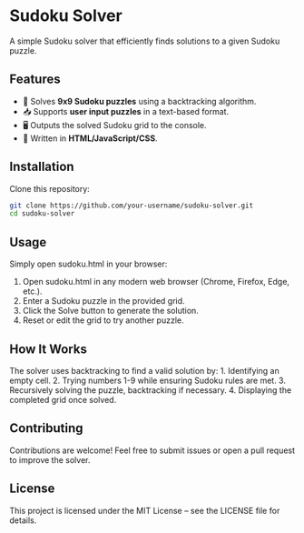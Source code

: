 # Sudoku Solver

A simple Sudoku solver that efficiently finds solutions to a given Sudoku puzzle.

## Features

- 🧩 Solves **9x9 Sudoku puzzles** using a backtracking algorithm.
- 📥 Supports **user input puzzles** in a text-based format.
- 🖥️ Outputs the solved Sudoku grid to the console.
- 🚀 Written in **HTML/JavaScript/CSS**.

## Installation

Clone this repository:

```bash
git clone https://github.com/your-username/sudoku-solver.git
cd sudoku-solver
```

## Usage

Simply open sudoku.html in your browser:

1.	Open sudoku.html in any modern web browser (Chrome, Firefox, Edge, etc.).
2.	Enter a Sudoku puzzle in the provided grid.
3.	Click the Solve button to generate the solution.
4.	Reset or edit the grid to try another puzzle.

## How It Works

The solver uses backtracking to find a valid solution by:
	1.	Identifying an empty cell.
	2.	Trying numbers 1-9 while ensuring Sudoku rules are met.
	3.	Recursively solving the puzzle, backtracking if necessary.
	4.	Displaying the completed grid once solved.

## Contributing

Contributions are welcome! Feel free to submit issues or open a pull request to improve the solver.

## License

This project is licensed under the MIT License – see the LICENSE file for details.
